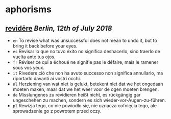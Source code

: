 # aphorisms

## [revidēre](https://en.wiktionary.org/wiki/revidere) *Berlin, 12th of July 2018*

- `en` To revise what was unsuccessful does not mean to undo it, but to bring it back before your eyes.
- `es` Revisar lo que no tuvo éxito no significa deshacerlo, sino traerlo de vuelta ante tus ojos.
- `fr` Réviser ce qui a échoué ne signifie pas le défaire, mais le ramener sous vos yeux.
- `it` Rivedere ciò che non ha avuto successo non significa annullarlo, ma riportarlo davanti ai vostri occhi.
- `nl` Herziening van wat niet is gelukt, betekent niet dat we het ongedaan moeten maken, maar dat we het weer voor de ogen moeten brengen.
- `de` Misslungenes zu revidieren heißt nicht, es rückgängig gar ungeschehen zu machen, sondern es sich wieder-vor-Augen-zu-führen.
- `pl` Rewizja tego, co nie powiodło się, nie oznacza cofnięcia tego, ale sprowadzenie go z powrotem przed oczy.
